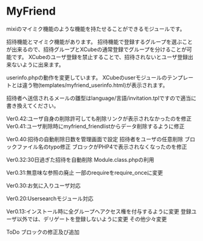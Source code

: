 ﻿# MyFriend
mixiのマイミク機能のような機能を持たせることができるモジュールです。

招待機能とマイミク機能があります。
招待機能で登録するグループを選ぶことが出来るので、招待グループとXCubeの通常登録でグループを分けることが可能です。
XCubeのユーザ登録を禁止することで、招待されないとユーザ登録出来ないように出来ます。

userinfo.phpの動作を変更しています。
XCubeのuserモジュールのテンプレートとは違う物(templates/myfriend_userinfo.html)が表示されます。

招待者へ送信されるメールの雛型はlanguage/言語/invitation.tplですので適当に書き換えてください。


Ver0.42:ユーザ自身の削除許可しても削除リンクが表示されなかったのを修正
Ver0.41:ユーザ削除時にmyfriend_friendlistからデータ削除するように修正

Ver0.40:招待の自動削除日数を管理画面で設定
        招待者をユーザの任意削除
        ブロックファイル名のtypo修正
        ブロックがPHP4で表示されなくなったのを修正

Ver0.32:30日過ぎた招待を自動削除
        Module.class.phpの利用

Ver0.31:無意味な参照の廃止
        一部のrequireをrequire_onceに変更

Ver0.30:お気に入りユーザ対応

Ver0.20:Usersearchモジュール対応

Ver0.13:インストール時に全グループへアクセス権を付与するように変更
        登録ユーザ以外では、デリゲートを登録しないように変更
        その他少々変更


ToDo
ブロックの修正及び追加

